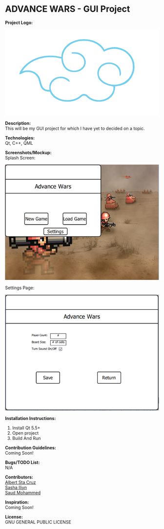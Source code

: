 # ADVANCE WARS - GUI Project 

<b>Project Logo:</b>

![Alt text](/img/Logo/Cloud.png)

<b>Description:</b><br />
This will be my GUI project for which I have yet to decided on a topic. 

<b>Technologies:</b><br />
Qt, C++, QML

<b>Screenshots/Mockup:</b><br />
Splash Screen:

![Alt text](/img/Screenshots/main_splash.PNG)

Settings Page:

![Alt text](/img/Screenshots/settings_page.PNG)

<b>Installation Instructions:</b><br />
1. Install Qt 5.5+<br />
2. Open project<br />
3. Build And Run<br />

<b>Contribution Guidelines:</b><br />
Coming Soon!

<b>Bugs/TODO List:</b><br />
N/A

<b>Contributors:</b><br />
[Albert Sta Cruz](https://github.com/aStaCruz)<br />
[Sasha Iliyn](https://github.com/SashaIliyn)<br />
[Saud Mohammed](https://github.com/SaudMoh)<br />

<b>Inspiration:</b><br />
Coming Soon!

<b>License:</b><br />
GNU GENERAL PUBLIC LICENSE

